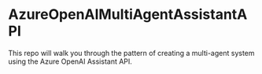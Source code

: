 # AzureOpenAIMultiAgentAssistantAPI
This repo will walk you through the pattern of creating a multi-agent system using the Azure OpenAI Assistant API. 
